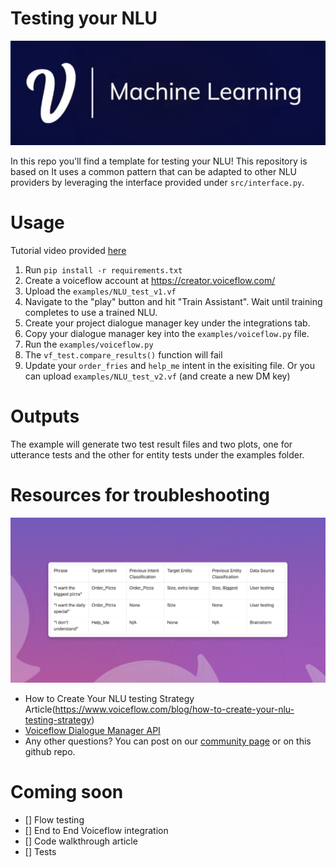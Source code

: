 
# Testing your NLU
![VoiceflowML](VoiceflowMLLogo.png)

In this repo you'll find a template for testing your NLU!
This repository is based on 
It uses a common pattern that can be adapted to other NLU providers by leveraging the interface provided under `src/interface.py`.

# Usage
Tutorial video provided [here](https://www.loom.com/share/83f26874d5e74429bce69a4406b406ef)
1. Run `pip install -r requirements.txt`
2. Create a voiceflow account at https://creator.voiceflow.com/
3. Upload the `examples/NLU_test_v1.vf`
4. Navigate to the "play" button and hit "Train Assistant". Wait until training completes to use a trained NLU.
5. Create your project dialogue manager key under the integrations tab.
6. Copy your dialogue manager key into the `examples/voiceflow.py` file.
7. Run the `examples/voiceflow.py`
8. The `vf_test.compare_results()` function will fail
9. Update your `order_fries` and `help_me` intent in the exisiting file. Or you can upload `examples/NLU_test_v2.vf` (and create a new DM key) 

# Outputs
The example will generate two test result files and two plots, one for utterance tests and the other for entity tests under the examples folder.

# Resources for troubleshooting
![How to Create Your NLU testing Strategy](img.png)
- How to Create Your NLU testing Strategy Article(https://www.voiceflow.com/blog/how-to-create-your-nlu-testing-strategy)
- [Voiceflow Dialogue Manager API](https://developer.voiceflow.com/reference/overview)
- Any other questions? You can post on our [community page](https://community.voiceflow.com/home) or on this github repo.

# Coming soon
- [] Flow testing
- [] End to End Voiceflow integration
- [] Code walkthrough article
- [] Tests


